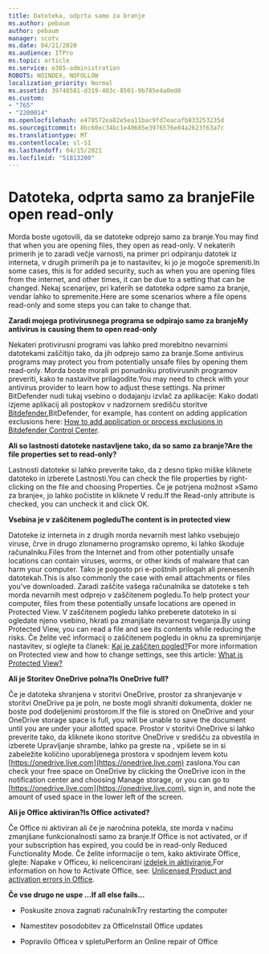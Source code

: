 ```yaml
---
title: Datoteka, odprta samo za branje
ms.author: pebaum
author: pebaum
manager: scotv
ms.date: 04/21/2020
ms.audience: ITPro
ms.topic: article
ms.service: o365-administration
ROBOTS: NOINDEX, NOFOLLOW
localization_priority: Normal
ms.assetid: 39748581-d319-403c-8501-9b785e4a0ed8
ms.custom:
- "765"
- "2200014"
ms.openlocfilehash: e478572ea82e5ea11bac9fd7eacafb833253235d
ms.sourcegitcommit: 8bc60ec34bc1e40685e3976576e04a2623f63a7c
ms.translationtype: MT
ms.contentlocale: sl-SI
ms.lasthandoff: 04/15/2021
ms.locfileid: "51813200"
---
```

# <a name="file-open-read-only"></a><span data-ttu-id="b877c-102">Datoteka, odprta samo za branje</span><span class="sxs-lookup"><span data-stu-id="b877c-102">File open read-only</span></span>

<span data-ttu-id="b877c-103">Morda boste ugotovili, da se datoteke odprejo samo za branje.</span><span class="sxs-lookup"><span data-stu-id="b877c-103">You may find that when you are opening files, they open as read-only.</span></span> <span data-ttu-id="b877c-104">V nekaterih primerih je to zaradi večje varnosti, na primer pri odpiranju datotek iz interneta, v drugih primerih pa je to nastavitev, ki jo je mogoče spremeniti.</span><span class="sxs-lookup"><span data-stu-id="b877c-104">In some cases, this is for added security, such as when you are opening files from the internet, and other times, it can be due to a setting that can be changed.</span></span> <span data-ttu-id="b877c-105">Nekaj scenarijev, pri katerih se datoteka odpre samo za branje, vendar lahko to spremenite.</span><span class="sxs-lookup"><span data-stu-id="b877c-105">Here are some scenarios where a file opens read-only and some steps you can take to change that.</span></span>
  
 <span data-ttu-id="b877c-106">**Zaradi mojega protivirusnega programa se odpirajo samo za branje**</span><span class="sxs-lookup"><span data-stu-id="b877c-106">**My antivirus is causing them to open read-only**</span></span>
  
<span data-ttu-id="b877c-107">Nekateri protivirusni programi vas lahko pred morebitno nevarnimi datotekami zaščitijo tako, da jih odprejo samo za branje.</span><span class="sxs-lookup"><span data-stu-id="b877c-107">Some antivirus programs may protect you from potentially unsafe files by opening them read-only.</span></span> <span data-ttu-id="b877c-108">Morda boste morali pri ponudniku protivirusnih programov preveriti, kako te nastavitve prilagodite.</span><span class="sxs-lookup"><span data-stu-id="b877c-108">You may need to check with your antivirus provider to learn how to adjust these settings.</span></span> <span data-ttu-id="b877c-109">Na primer BitDefender nudi tukaj vsebino o dodajanju izvlač za aplikacije: Kako dodati izjeme aplikacij ali postopkov v nadzornem središču storitve [Bitdefender.](https://aka.ms/AA6098i)</span><span class="sxs-lookup"><span data-stu-id="b877c-109">BitDefender, for example, has content on adding application exclusions here: [How to add application or process exclusions in Bitdefender Control Center](https://aka.ms/AA6098i).</span></span>
  
 <span data-ttu-id="b877c-110">**Ali so lastnosti datoteke nastavljene tako, da so samo za branje?**</span><span class="sxs-lookup"><span data-stu-id="b877c-110">**Are the file properties set to read-only?**</span></span>
  
<span data-ttu-id="b877c-111">Lastnosti datoteke si lahko preverite tako, da z desno tipko miške kliknete datoteko in izberete Lastnosti.</span><span class="sxs-lookup"><span data-stu-id="b877c-111">You can check the file properties by right-clicking on the file and choosing Properties.</span></span> <span data-ttu-id="b877c-112">Če je potrjena možnost »Samo za branje«, jo lahko počistite in kliknete V redu.</span><span class="sxs-lookup"><span data-stu-id="b877c-112">If the Read-only attribute is checked, you can uncheck it and click OK.</span></span>
  
 <span data-ttu-id="b877c-113">**Vsebina je v zaščitenem pogledu**</span><span class="sxs-lookup"><span data-stu-id="b877c-113">**The content is in protected view**</span></span>
  
<span data-ttu-id="b877c-114">Datoteke iz interneta in z drugih morda nevarnih mest lahko vsebujejo viruse, črve in drugo zlonamerno programsko opremo, ki lahko škoduje računalniku.</span><span class="sxs-lookup"><span data-stu-id="b877c-114">Files from the Internet and from other potentially unsafe locations can contain viruses, worms, or other kinds of malware that can harm your computer.</span></span> <span data-ttu-id="b877c-115">Tako je pogosto pri e-poštnih prilogah ali prenesenih datotekah.</span><span class="sxs-lookup"><span data-stu-id="b877c-115">This is also commonly the case with email attachments or files you've downloaded.</span></span> <span data-ttu-id="b877c-116">Zaradi zaščite vašega računalnika se datoteke s teh morda nevarnih mest odprejo v zaščitenem pogledu.</span><span class="sxs-lookup"><span data-stu-id="b877c-116">To help protect your computer, files from these potentially unsafe locations are opened in Protected View.</span></span> <span data-ttu-id="b877c-117">V zaščitenem pogledu lahko preberete datoteko in si ogledate njeno vsebino, hkrati pa zmanjšate nevarnost tveganja.</span><span class="sxs-lookup"><span data-stu-id="b877c-117">By using Protected View, you can read a file and see its contents while reducing the risks.</span></span> <span data-ttu-id="b877c-118">Če želite več informacij o zaščitenem pogledu in oknu za spreminjanje nastavitev, si oglejte ta članek: [Kaj je zaščiten pogled?](https://support.office.com/article/d6f09ac7-e6b9-4495-8e43-2bbcdbcb6653)</span><span class="sxs-lookup"><span data-stu-id="b877c-118">For more information on Protected view and how to change settings, see this article: [What is Protected View?](https://support.office.com/article/d6f09ac7-e6b9-4495-8e43-2bbcdbcb6653)</span></span>
  
 <span data-ttu-id="b877c-119">**Ali je Storitev OneDrive polna?**</span><span class="sxs-lookup"><span data-stu-id="b877c-119">**Is OneDrive full?**</span></span>
  
<span data-ttu-id="b877c-120">Če je datoteka shranjena v storitvi OneDrive, prostor za shranjevanje v storitvi OneDrive pa je poln, ne boste mogli shraniti dokumenta, dokler ne boste pod dodeljenimi prostorom.</span><span class="sxs-lookup"><span data-stu-id="b877c-120">If the file is stored on OneDrive and your OneDrive storage space is full, you will be unable to save the document until you are under your allotted space.</span></span> <span data-ttu-id="b877c-121">Prostor v storitvi OneDrive si lahko preverite tako, da kliknete ikono storitve OneDrive v središču za obvestila in izberete Upravljanje shrambe, lahko pa greste na , vpišete se in si zabeležite količino uporabljenega prostora v spodnjem levem kotu [https://onedrive.live.com](https://onedrive.live.com) zaslona.</span><span class="sxs-lookup"><span data-stu-id="b877c-121">You can check your free space on OneDrive by clicking the OneDrive icon in the notification center and choosing Manage storage, or you can go to [https://onedrive.live.com](https://onedrive.live.com), sign in, and note the amount of used space in the lower left of the screen.</span></span>
  
 <span data-ttu-id="b877c-122">**Ali je Office aktiviran?**</span><span class="sxs-lookup"><span data-stu-id="b877c-122">**Is Office activated?**</span></span>
  
<span data-ttu-id="b877c-123">Če Office ni aktiviran ali če je naročnina potekla, ste morda v načinu zmanjšane funkcionalnosti samo za branje.</span><span class="sxs-lookup"><span data-stu-id="b877c-123">If Office is not activated, or if your subscription has expired, you could be in read-only Reduced Functionality Mode.</span></span> <span data-ttu-id="b877c-124">Če želite informacije o tem, kako aktivirate Office, glejte: Napake v Officeu, ki nelicencirani [izdelek in aktiviranje.](https://support.office.com/article/0d23d3c0-c19c-4b2f-9845-5344fedc4380)</span><span class="sxs-lookup"><span data-stu-id="b877c-124">For information on how to Activate Office, see: [Unlicensed Product and activation errors in Office](https://support.office.com/article/0d23d3c0-c19c-4b2f-9845-5344fedc4380).</span></span>
  
 <span data-ttu-id="b877c-125">**Če vse drugo ne uspe ...**</span><span class="sxs-lookup"><span data-stu-id="b877c-125">**If all else fails...**</span></span>
  
- <span data-ttu-id="b877c-126">Poskusite znova zagnati računalnik</span><span class="sxs-lookup"><span data-stu-id="b877c-126">Try restarting the computer</span></span>
    
- <span data-ttu-id="b877c-127">Namestitev posodobitev za Office</span><span class="sxs-lookup"><span data-stu-id="b877c-127">Install Office updates</span></span>
    
- <span data-ttu-id="b877c-128">Popravilo Officea v spletu</span><span class="sxs-lookup"><span data-stu-id="b877c-128">Perform an Online repair of Office</span></span>
    

